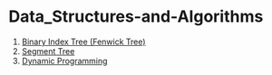 # Data_Structures-and-Algorithms

1. [Binary Index Tree (Fenwick Tree)](BIT%20-%20Binary%20Index%20Tree/)
2. [Segment Tree](Segment%20Tree/)
3. [Dynamic Programming](Dynamic%20Programming/)

